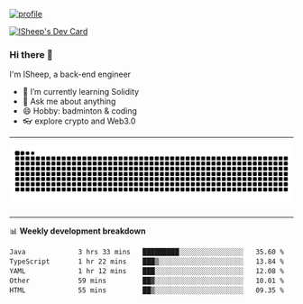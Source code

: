 [![profile](https://user-images.githubusercontent.com/54968314/208005045-e4b42f3b-833d-4242-bfcc-e764865553a2.svg)](https://www.calligrapher.ai/)

<a href="https://app.daily.dev/linziyang1106"><img src="https://api.daily.dev/devcards/v2/i4Spwx5Skx5FpTqWcwoit.png?r=kgx&type=wide" width="652" alt="ISheep's Dev Card"/></a>

### Hi there 🐏

I'm ISheep, a back-end engineer

- 🔭 I’m currently learning Solidity
- 💬 Ask me about anything
- 😄 Hobby: badminton & coding
- 👓 explore crypto and Web3.0

-------

![](https://raw.githubusercontent.com/ISheepp/ISheepp/output/github-contribution-grid-snake.svg)

-------

📊 **Weekly development breakdown**
<!--START_SECTION:waka-->

```txt
Java             3 hrs 33 mins   █████████░░░░░░░░░░░░░░░░   35.60 %
TypeScript       1 hr 22 mins    ███▒░░░░░░░░░░░░░░░░░░░░░   13.84 %
YAML             1 hr 12 mins    ███░░░░░░░░░░░░░░░░░░░░░░   12.08 %
Other            59 mins         ██▓░░░░░░░░░░░░░░░░░░░░░░   10.01 %
HTML             55 mins         ██▒░░░░░░░░░░░░░░░░░░░░░░   09.35 %
```

<!--END_SECTION:waka-->
